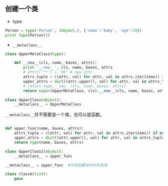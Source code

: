 ## 创建一个类

* type 

```python
Person = type('Person', (object,), {'name':'baby', 'age':20})
print type(Person())
```

* ```__metaclass__```

```python
class UpperMetaClass(type):

	def __new__(cls, name, bases, attrs):
		print '__new__', cls, name, bases, attrs
		# attrs['**'] = 'OO' # new attr
		attrs_tuple = ((attr, val) for attr, val in attrs.iteritems() if not attr.startswith('__'))
		upper_attrs = dict((attr.upper(), val) for attr, val in attrs_tuple) 
		# return type.__new__(cls, name, bases, attrs)
		return super(UpperMetaClass, cls).__new__(cls, name, bases, attrs)

class UpperClass(object):
	__metaclass__ = UpperMetaClass

```

```__metaclass__```并不需要是一个类，也可以是函数。


```python

def upper_func(name, bases, attrs):
	attrs_tuple = ((attr, val) for attr, val in attrs.iteritems() if not attr.startswith('__'))
	upper_attrs = dict((attr.upper(), val) for attr, val in attrs_tuple) 
	return type(name, bases, attrs)

class UpperClass1(object):
	__metaclass__ = upper_func

```

```python
__metaclass__ = upper_func  #作用到模块中的所有类

class classA(list): 
	pass
```